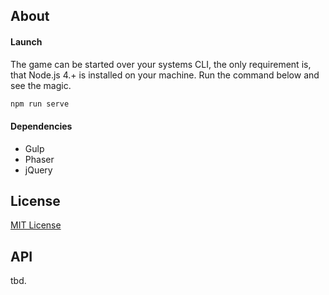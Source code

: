 ## About

#### Launch

The game can be started over your systems CLI, the only requirement is, that Node.js 4.+ is installed on your machine. Run the command below and see the magic.

```bash
npm run serve
```

#### Dependencies
* Gulp
* Phaser
* jQuery

## License
[MIT License](LICENSE)

## API
tbd.
